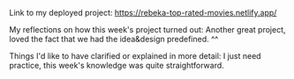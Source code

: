 Link to my deployed project: https://rebeka-top-rated-movies.netlify.app/ 

My reflections on how this week's project turned out: Another great project, loved the fact that we had the idea&design predefined. ^^

Things I'd like to have clarified or explained in more detail: I just need practice, this week's knowledge was quite straightforward. 
